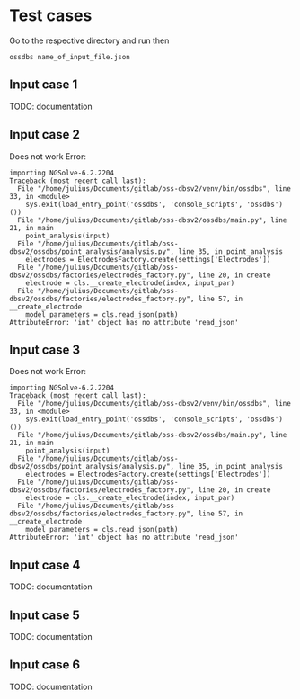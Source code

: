 # Test cases

Go to the respective directory and run then

`ossdbs name_of_input_file.json` 

## Input case 1

TODO: documentation

## Input case 2

Does not work
Error:
```
importing NGSolve-6.2.2204
Traceback (most recent call last):
  File "/home/julius/Documents/gitlab/oss-dbsv2/venv/bin/ossdbs", line 33, in <module>
    sys.exit(load_entry_point('ossdbs', 'console_scripts', 'ossdbs')())
  File "/home/julius/Documents/gitlab/oss-dbsv2/ossdbs/main.py", line 21, in main
    point_analysis(input)
  File "/home/julius/Documents/gitlab/oss-dbsv2/ossdbs/point_analysis/analysis.py", line 35, in point_analysis
    electrodes = ElectrodesFactory.create(settings['Electrodes'])
  File "/home/julius/Documents/gitlab/oss-dbsv2/ossdbs/factories/electrodes_factory.py", line 20, in create
    electrode = cls.__create_electrode(index, input_par)
  File "/home/julius/Documents/gitlab/oss-dbsv2/ossdbs/factories/electrodes_factory.py", line 57, in __create_electrode
    model_parameters = cls.read_json(path)
AttributeError: 'int' object has no attribute 'read_json'
```

## Input case 3

Does not work
Error:

```
importing NGSolve-6.2.2204
Traceback (most recent call last):
  File "/home/julius/Documents/gitlab/oss-dbsv2/venv/bin/ossdbs", line 33, in <module>
    sys.exit(load_entry_point('ossdbs', 'console_scripts', 'ossdbs')())
  File "/home/julius/Documents/gitlab/oss-dbsv2/ossdbs/main.py", line 21, in main
    point_analysis(input)
  File "/home/julius/Documents/gitlab/oss-dbsv2/ossdbs/point_analysis/analysis.py", line 35, in point_analysis
    electrodes = ElectrodesFactory.create(settings['Electrodes'])
  File "/home/julius/Documents/gitlab/oss-dbsv2/ossdbs/factories/electrodes_factory.py", line 20, in create
    electrode = cls.__create_electrode(index, input_par)
  File "/home/julius/Documents/gitlab/oss-dbsv2/ossdbs/factories/electrodes_factory.py", line 57, in __create_electrode
    model_parameters = cls.read_json(path)
AttributeError: 'int' object has no attribute 'read_json'
```

## Input case 4

TODO: documentation

## Input case 5

TODO: documentation

## Input case 6 

TODO: documentation
